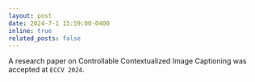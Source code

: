 ```yaml
---
layout: post
date: 2024-7-1 15:59:00-0400
inline: true
related_posts: false
---
```

A research paper on Controllable Contextualized Image Captioning was accepted at `ECCV 2024`.
